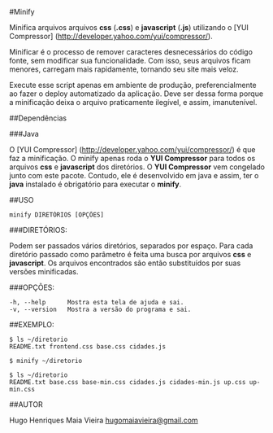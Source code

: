 #Minify

Minifica arquivos arquivos __css__ (__.css__) e __javascript__ (__.js__)
utilizando o [YUI Compressor] (http://developer.yahoo.com/yui/compressor/).

Minificar é o processo de remover caracteres desnecessários do código fonte, sem
modificar sua funcionalidade. Com isso, seus arquivos ficam menores, carregam
mais rapidamente, tornando seu site mais veloz.

Execute esse script apenas em ambiente de produção, preferencialmente ao fazer o
deploy automatizado da aplicação. Deve ser dessa forma porque a minificação
deixa o arquivo praticamente ilegível, e assim, imanutenível.

##Dependências

###Java

O [YUI Compressor] (http://developer.yahoo.com/yui/compressor/) é que faz a
minificação. O minify apenas roda o __YUI Compressor__ para todos os arquivos
__css__ e __javascript__ dos diretórios.
O __YUI Compressor__ vem congelado junto com este pacote. Contudo, ele é
desenvolvido em java e assim, ter o __java__ instalado é obrigatório para
executar o __minify__.


##USO

    minify DIRETÓRIOS [OPÇÕES]


###DIRETÓRIOS:

Podem ser passados vários diretórios, separados por espaço. Para cada diretório
passado como parâmetro é feita uma busca por arquivos __css__ e
__javascript__. Os arquivos encontrados são então substituídos por suas
versões minificadas.


###OPÇÕES:

    -h, --help      Mostra esta tela de ajuda e sai.
    -v, --version   Mostra a versão do programa e sai.


##EXEMPLO:

    $ ls ~/diretorio
    README.txt frontend.css base.css cidades.js

    $ minify ~/diretorio

    $ ls ~/diretorio
    README.txt base.css base-min.css cidades.js cidades-min.js up.css up-min.css

##AUTOR

 Hugo Henriques Maia Vieira <hugomaiavieira@gmail.com>

